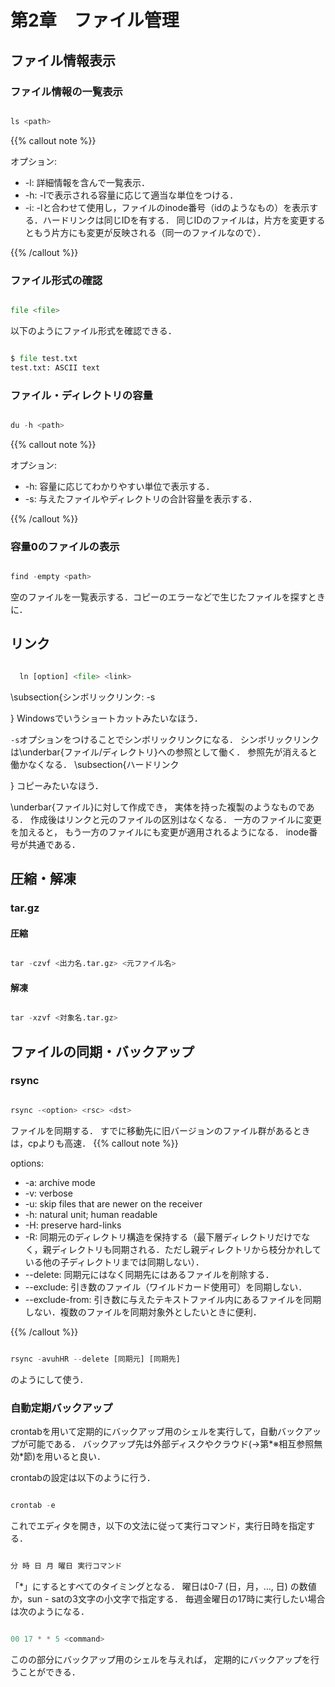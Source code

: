# 第2章　ファイル管理
<!--  ####################################### -->

<!-- =================================== -->
## ファイル情報表示
<!-- =================================== -->
### ファイル情報の一覧表示
```python

ls <path>
```

{{% callout note %}}

  オプション:
  

- -l: 詳細情報を含んで一覧表示．
- -h: -lで表示される容量に応じて適当な単位をつける．
- -i: -lと合わせて使用し，ファイルのinode番号（idのようなもの）を表示する．ハードリンクは同じIDを有する． 同じIDのファイルは，片方を変更するともう片方にも変更が反映される（同一のファイルなので）．



{{% /callout %}}


<!-- ---------------------------------- -->
### ファイル形式の確認
<!-- ---------------------------------- -->
```python

file <file>
```

以下のようにファイル形式を確認できる．
```python

$ file test.txt
test.txt: ASCII text
```
<!--  ------------------------------------------ -->
### ファイル・ディレクトリの容量
```python

du -h <path>
```

{{% callout note %}}

  オプション:
  

- -h: 容量に応じてわかりやすい単位で表示する．
- -s: 与えたファイルやディレクトリの合計容量を表示する．



{{% /callout %}}


<!--  --------------------------------------------- -->
### 容量0のファイルの表示
```python

find -empty <path>
```

空のファイルを一覧表示する．コピーのエラーなどで生じたファイルを探すときに．
<!--  *********************************************** -->
## リンク
```python

  ln [option] <file> <link>
```


\subsection{シンボリックリンク: -s
  
  
}
Windowsでいうショートカットみたいなほう．

`-s`オプションをつけることでシンボリックリンクになる．
シンボリックリンクは\underbar{ファイル/ディレクトリ}への参照として働く．
参照先が消えると働かなくなる．
\subsection{ハードリンク
  
  
}
コピーみたいなほう．

\underbar{ファイル}に対して作成でき，
実体を持った複製のようなものである．
作成後はリンクと元のファイルの区別はなくなる．
一方のファイルに変更を加えると，
もう一方のファイルにも変更が適用されるようになる．
inode番号が共通である．
<!-- =================================== -->
## 圧縮・解凍
<!-- =================================== -->

<!-- ---------------------------------- -->
### tar.gz
<!-- ---------------------------------- -->

<!-- ---------------------------------- -->
#### 圧縮
<!-- ---------------------------------- -->
```python

tar -czvf <出力名.tar.gz> <元ファイル名>
```
<!-- ---------------------------------- -->
#### 解凍
<!-- ---------------------------------- -->
```python

tar -xzvf <対象名.tar.gz>
```
<!-- =================================== -->
## ファイルの同期・バックアップ
<!-- =================================== -->

<!-- ---------------------------------- -->
### rsync
<!-- ---------------------------------- -->
```python

rsync -<option> <rsc> <dst>
```

ファイルを同期する．
すでに移動先に旧バージョンのファイル群があるときは，cpよりも高速．
{{% callout note %}}

  options:
  

- -a: archive mode
- -v: verbose
- -u: skip files that are newer on the receiver
- -h: natural unit; human readable
- -H: preserve hard-links
- -R: 同期元のディレクトリ構造を保持する（最下層ディレクトリだけでなく，親ディレクトリも同期される．ただし親ディレクトリから枝分かれしている他の子ディレクトリまでは同期しない）．
- --delete: 同期元にはなく同期先にはあるファイルを削除する．
- --exclude: 引き数のファイル（ワイルドカード使用可）を同期しない．
- --exclude-from: 引き数に与えたテキストファイル内にあるファイルを同期しない．複数のファイルを同期対象外としたいときに便利．



{{% /callout %}}


```python

rsync -avuhHR --delete [同期元] [同期先]
```

のようにして使う．
<!-- ---------------------------------- -->
### 自動定期バックアップ
<!-- ---------------------------------- -->
crontabを用いて定期的にバックアップ用のシェルを実行して，自動バックアップが可能である．
バックアップ先は外部ディスクやクラウド(->第*※相互参照無効*節)を用いると良い．

crontabの設定は以下のように行う．
```python

crontab -e
```

これでエディタを開き，以下の文法に従って実行コマンド，実行日時を指定する．
```python

分 時 日 月 曜日 実行コマンド
```

「*」にするとすべてのタイミングとなる．
曜日は0-7 (日，月，..., 日) の数値か，sun - satの3文字の小文字で指定する．
毎週金曜日の17時に実行したい場合は次のようになる．
```python

00 17 * * 5 <command>
```

この<command>の部分にバックアップ用のシェルを与えれば，
定期的にバックアップを行うことができる．
<!-- ######################################### -->
